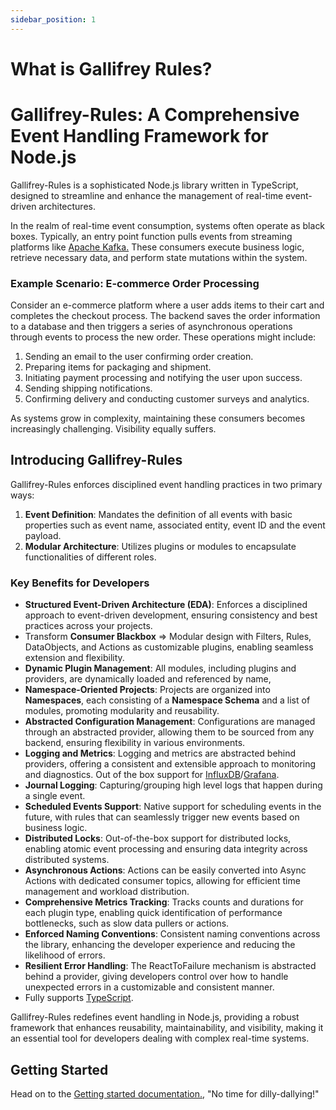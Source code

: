```yaml
---
sidebar_position: 1
---
```


# What is Gallifrey Rules?

# Gallifrey-Rules: A Comprehensive Event Handling Framework for Node.js

Gallifrey-Rules is a sophisticated Node.js library written in TypeScript, designed to streamline and enhance the management of real-time event-driven architectures.

In the realm of real-time event consumption, systems often operate as black boxes. Typically, an entry point function pulls events from streaming platforms like [Apache Kafka.](https://kafka.apache.org/) These consumers execute business logic, retrieve necessary data, and perform state mutations within the system.

### Example Scenario: E-commerce Order Processing

Consider an e-commerce platform where a user adds items to their cart and completes the checkout process. The backend saves the order information to a database and then triggers a series of asynchronous operations through events to process the new order. These operations might include:

1. Sending an email to the user confirming order creation.
2. Preparing items for packaging and shipment.
3. Initiating payment processing and notifying the user upon success.
4. Sending shipping notifications.
5. Confirming delivery and conducting customer surveys and analytics.

As systems grow in complexity, maintaining these consumers becomes increasingly challenging. Visibility equally suffers. 

## Introducing Gallifrey-Rules

Gallifrey-Rules enforces disciplined event handling practices in two primary ways:

1. **Event Definition**: Mandates the definition of all events with basic properties such as event name, associated entity, event ID and the event payload.
2. **Modular Architecture**: Utilizes plugins or modules to encapsulate functionalities of different roles.

### Key Benefits for Developers

* **Structured Event-Driven Architecture (EDA)**: Enforces a disciplined approach to event-driven development, ensuring consistency and best practices across your projects.
* Transform **Consumer Blackbox** => Modular design with Filters, Rules, DataObjects, and Actions as customizable plugins, enabling seamless extension and flexibility.
* **Dynamic Plugin Management**: All modules, including plugins and providers, are dynamically loaded and referenced by name,
* **Namespace-Oriented Projects**: Projects are organized into **Namespaces**, each consisting of a **Namespace Schema** and a list of modules, promoting modularity and reusability.
* **Abstracted Configuration Management**: Configurations are managed through an abstracted provider, allowing them to be sourced from any backend, ensuring flexibility in various environments.
* **Logging and Metrics**: Logging and metrics are abstracted behind providers, offering a consistent and extensible approach to monitoring and diagnostics. Out of the box support for [InfluxDB](https://www.influxdata.com/)/[Grafana](https://grafana.com/).
* **Journal Logging**: Capturing/grouping high level logs that happen during a single event.
* **Scheduled Events Support**: Native support for scheduling events in the future, with rules that can seamlessly trigger new events based on business logic.
* **Distributed Locks**: Out-of-the-box support for distributed locks, enabling atomic event processing and ensuring data integrity across distributed systems.
* **Asynchronous Actions**: Actions can be easily converted into Async Actions with dedicated consumer topics, allowing for efficient time management and workload distribution.
* **Comprehensive Metrics Tracking**: Tracks counts and durations for each plugin type, enabling quick identification of performance bottlenecks, such as slow data pullers or actions.
* **Enforced Naming Conventions**: Consistent naming conventions across the library, enhancing the developer experience and reducing the likelihood of errors.
* **Resilient Error Handling**: The ReactToFailure mechanism is abstracted behind a provider, giving developers control over how to handle unexpected errors in a customizable and consistent manner.
* Fully supports [TypeScript](https://www.typescriptlang.org/).

Gallifrey-Rules redefines event handling in Node.js, providing a robust framework that enhances reusability, maintainability, and visibility, making it an essential tool for developers dealing with complex real-time systems.

## Getting Started

Head on to the [Getting started documentation.](getting-started/getting-started.md), "No time for dilly-dallying!"
